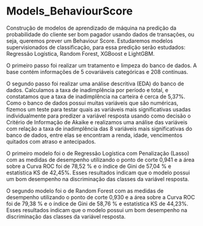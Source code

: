 # Models_BehaviourScore
Construção de modelos de aprendizado de máquina na predição da probabilidade do cliente ser bom pagador usando dados de transações, ou seja, queremos prever um Behaviour Score.
Estudaremos modelos supervisionados de classificação, para essa predição serão estudados: Regressão Logística, Random Forest, XGBoost e LightGBM. 

O primeiro passo foi realizar um tratamento e limpeza do banco de dados. A base contém informações de 5 covariáveis categóricas e 208 contínuas. 

O segundo passo foi realizar uma análise descritiva (EDA) do banco de dados. Calculamos a taxa de inadimplência por período e total, e constatamos que a taxa de inadimplência na carteira é cerca de 5,37%.  Como o banco de dados possui muitas variáveis que são numéricas, fizemos um teste para testar quais as variáveis mais significativas usadas individualmente para predizer a variável resposta usando como decisão o Critério de Informação de Akaike e realizamos uma análise das variáveis com relação a taxa de inadimplência das 8 variáveis mais significativas do banco de dados, entre elas se encontram a renda, idade, vencimentos quitados com atraso e antecipados. 

O primeiro modelo foi o de Regressão Logística com Penalização (Lasso) com as medidas de desempenho utilizando o ponto de corte 0,941 e a área sobre a Curva ROC foi de 78,52 % e o índice de Gini de 57,04 % e estatística KS de 42,45%. Esses resultados indicam que o modelo possui um bom desempenho na discriminação das classes da variável resposta.

O segundo modelo foi o de Random Forest com as medidas de desempenho utilizando o ponto de corte 0,930 e a área sobre a Curva ROC foi de 79,38 % e o índice de Gini de 58,76 % e estatística KS de 44,23%. Esses resultados indicam que o modelo possui um bom desempenho na discriminação das classes da variável resposta.


